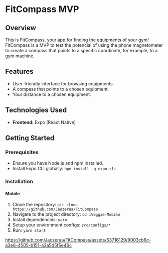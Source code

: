 # FitCompass MVP

## Overview

This is FitCompass, your app for finding the equipments of your gym! FitCompass is a MVP to test the potencial of using the phone magnetometer to create a compass that points to a specific coordinate, for example, to a gym machine.

## Features

- User-friendly interface for browsing equipments.
- A compass that points to a chosen equipment.
- Your distance to a chosen equipment.

## Technologies Used

- **Frontend:** Expo (React Native)
  
## Getting Started

### Prerequisites

- Ensure you have Node.js and npm installed.
- Install Expo CLI globally: `npm install -g expo-cli`

### Installation

#### Mobile

1. Clone the repository: `git clone https://github.com/Jaozeraa/FitCompass`
2. Navigate to the project directory: `cd iVeggie-Mobile`
3. Install dependencies: `yarn`
4. Setup your environment configs: `src/configs/*`
5. Run: `yarn start`


https://github.com/Jaozeraa/FitCompass/assets/53716129/9003cb6c-a3e6-4505-b151-a3a5d5f5e46c

